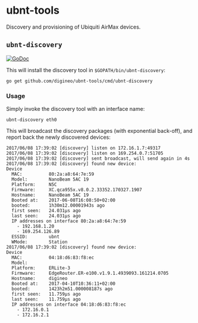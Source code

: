 # ubnt-tools

Discovery and provisioning of Ubiquiti AirMax devices.

## `ubnt-discovery`

[![GoDoc](https://godoc.org/github.com/digineo/ubnt-tools/discovery?status.svg)](http://godoc.org/github.com/digineo/ubnt-tools/discovery)

This will install the discovery tool in `$GOPATH/bin/ubnt-discovery`:

    go get github.com/digineo/ubnt-tools/cmd/ubnt-discovery

### Usage

Simply invoke the discovery tool with an interface name:

    ubnt-discovery eth0

This will broadcast the discovery packages (with exponential back-off),
and report back the newly discovered devices:

    2017/06/08 17:39:02 [discovery] listen on 172.16.1.7:49317
    2017/06/08 17:39:02 [discovery] listen on 169.254.0.7:51705
    2017/06/08 17:39:02 [discovery] sent broadcast, will send again in 4s
    2017/06/08 17:39:02 [discovery] found new device:
    Device
      MAC:          80:2a:a8:64:7e:59
      Model:        NanoBeam 5AC 19
      Platform:     N5C
      Firmware:     XC.qca955x.v8.0.2.33352.170327.1907
      Hostname:     NanoBeam 5AC 19
      Booted at:    2017-06-08T16:08:50+02:00
      booted:       1h30m12.00001943s ago
      first seen:   24.031µs ago
      last seen:    24.031µs ago
      IP addresses on interface 80:2a:a8:64:7e:59
        - 192.168.1.20
        - 169.254.126.89
      ESSID:        ubnt
      WMode:        Station
    2017/06/08 17:39:02 [discovery] found new device:
    Device
      MAC:          04:18:d6:83:f8:ec
      Model:
      Platform:     ERLite-3
      Firmware:     EdgeRouter.ER-e100.v1.9.1.4939093.161214.0705
      Hostname:     digineo
      Booted at:    2017-04-10T10:36:11+02:00
      booted:       1423h2m51.000008187s ago
      first seen:   11.759µs ago
      last seen:    11.759µs ago
      IP addresses on interface 04:18:d6:83:f8:ec
        - 172.16.0.1
        - 172.16.2.1
